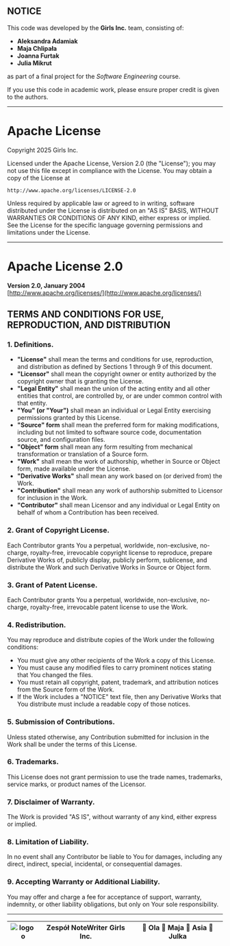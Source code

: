 ## NOTICE

This code was developed by the **Girls Inc.** team, consisting of:

- **Aleksandra Adamiak**
- **Maja Chlipała**
- **Joanna Furtak**
- **Julia Mikrut**

as part of a final project for the *Software Engineering* course.

If you use this code in academic work, please ensure proper credit is given to the authors.

---

# Apache License

Copyright 2025 Girls Inc.

Licensed under the Apache License, Version 2.0 (the "License");
you may not use this file except in compliance with the License.
You may obtain a copy of the License at

    http://www.apache.org/licenses/LICENSE-2.0

Unless required by applicable law or agreed to in writing, software
distributed under the License is distributed on an "AS IS" BASIS,
WITHOUT WARRANTIES OR CONDITIONS OF ANY KIND, either express or implied.
See the License for the specific language governing permissions and
limitations under the License.


---

# Apache License 2.0

**Version 2.0, January 2004**  
[http://www.apache.org/licenses/](http://www.apache.org/licenses/)

## TERMS AND CONDITIONS FOR USE, REPRODUCTION, AND DISTRIBUTION

### 1. Definitions.

- **"License"** shall mean the terms and conditions for use, reproduction, and distribution as defined by Sections 1 through 9 of this document.
- **"Licensor"** shall mean the copyright owner or entity authorized by the copyright owner that is granting the License.
- **"Legal Entity"** shall mean the union of the acting entity and all other entities that control, are controlled by, or are under common control with that entity.
- **"You" (or "Your")** shall mean an individual or Legal Entity exercising permissions granted by this License.
- **"Source" form** shall mean the preferred form for making modifications, including but not limited to software source code, documentation source, and configuration files.
- **"Object" form** shall mean any form resulting from mechanical transformation or translation of a Source form.
- **"Work"** shall mean the work of authorship, whether in Source or Object form, made available under the License.
- **"Derivative Works"** shall mean any work based on (or derived from) the Work.
- **"Contribution"** shall mean any work of authorship submitted to Licensor for inclusion in the Work.
- **"Contributor"** shall mean Licensor and any individual or Legal Entity on behalf of whom a Contribution has been received.

### 2. Grant of Copyright License.
Each Contributor grants You a perpetual, worldwide, non-exclusive, no-charge, royalty-free, irrevocable copyright license to reproduce, prepare Derivative Works of, publicly display, publicly perform, sublicense, and distribute the Work and such Derivative Works in Source or Object form.

### 3. Grant of Patent License.
Each Contributor grants You a perpetual, worldwide, non-exclusive, no-charge, royalty-free, irrevocable patent license to use the Work.

### 4. Redistribution.
You may reproduce and distribute copies of the Work under the following conditions:

- You must give any other recipients of the Work a copy of this License.
- You must cause any modified files to carry prominent notices stating that You changed the files.
- You must retain all copyright, patent, trademark, and attribution notices from the Source form of the Work.
- If the Work includes a "NOTICE" text file, then any Derivative Works that You distribute must include a readable copy of those notices.

### 5. Submission of Contributions.
Unless stated otherwise, any Contribution submitted for inclusion in the Work shall be under the terms of this License.

### 6. Trademarks.
This License does not grant permission to use the trade names, trademarks, service marks, or product names of the Licensor.

### 7. Disclaimer of Warranty.
The Work is provided "AS IS", without warranty of any kind, either express or implied.

### 8. Limitation of Liability.
In no event shall any Contributor be liable to You for damages, including any direct, indirect, special, incidental, or consequential damages.

### 9. Accepting Warranty or Additional Liability.
You may offer and charge a fee for acceptance of support, warranty, indemnity, or other liability obligations, but only on Your sole responsibility.

---

| ![logoo](https://github.com/user-attachments/assets/4b34cc5f-8992-45bb-b354-4a69a66a5189) | **Zespół NoteWriter Girls Inc.** | **👑 Ola 🐝 Maja 🐝 Asia 🐝 Julka** |
|:--:|:--:|:--:|
